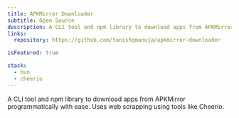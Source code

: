 ```yaml
---
title: APKMirror Downloader
subtitle: Open Source
description: A CLI tool and npm library to download apps from APKMirror programmatically with ease.
links:
  repository: https://github.com/tanishqmanuja/apkmirror-downloader

isFeatured: true

stack:
  - bun
  - cheerio
---
```


A CLI tool and npm library to download apps from APKMirror programmatically with ease. Uses web scrapping using tools like Cheerio.
